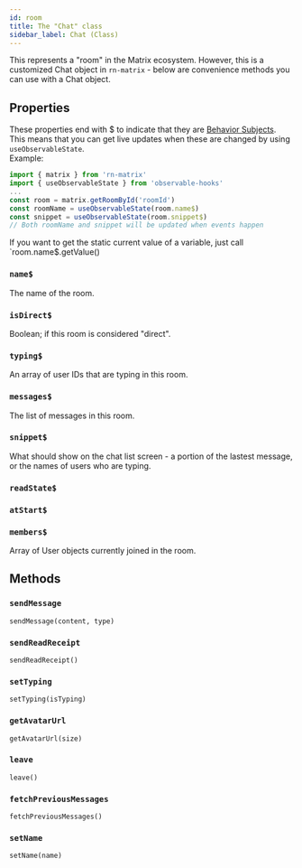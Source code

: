 ```yaml
---
id: room
title: The "Chat" class
sidebar_label: Chat (Class)
---
```


This represents a "room" in the Matrix ecosystem. However, this is a customized Chat object in `rn-matrix` - below are convenience methods you can use with a Chat object.

## Properties

These properties end with \$ to indicate that they are [Behavior Subjects](https://rxjs-dev.firebaseapp.com/guide/subject#behaviorsubject). This means that you can get live updates when these are changed by using `useObservableState`.
<br />Example:

```js
import { matrix } from 'rn-matrix'
import { useObservableState } from 'observable-hooks'
...
const room = matrix.getRoomById('roomId')
const roomName = useObservableState(room.name$)
const snippet = useObservableState(room.snippet$)
// Both roomName and snippet will be updated when events happen
```

If you want to get the static current value of a variable, just call `room.name\$.getValue()

### `name$`

The name of the room.

### `isDirect$`

Boolean; if this room is considered "direct".

### `typing$`

An array of user IDs that are typing in this room.

### `messages$`

The list of messages in this room.

### `snippet$`

What should show on the chat list screen - a portion of the lastest message, or the names of users who are typing.

### `readState$`

### `atStart$`

### `members$`

Array of User objects currently joined in the room.

## Methods

### `sendMessage`

`sendMessage(content, type)`

### `sendReadReceipt`

`sendReadReceipt()`

### `setTyping`

`setTyping(isTyping)`

### `getAvatarUrl`

`getAvatarUrl(size)`

### `leave`

`leave()`

### `fetchPreviousMessages`

`fetchPreviousMessages()`

### `setName`

`setName(name)`
